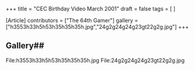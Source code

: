 +++
title = "CEC Birthday Video March 2001"
draft = false
tags = [ ]

[Article]
contributors = ["The 64th Gamer"]
gallery = ["h3553h33h5h53h35h35h35h.jpg","24g2g24g24g23gt22g2g.jpg"]
+++
## Gallery## 
<gallery>
File:h3553h33h5h53h35h35h35h.jpg
File:24g2g24g24g23gt22g2g.jpg
</gallery>